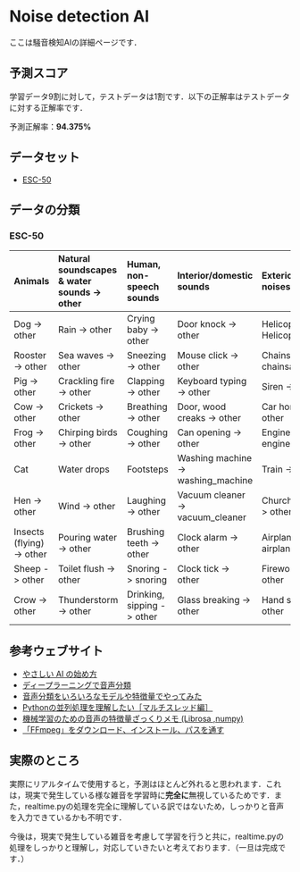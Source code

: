 # Noise detection AI

ここは騒音検知AIの詳細ページです．

## 予測スコア

学習データ9割に対して，テストデータは1割です．以下の正解率はテストデータに対する正解率です．

予測正解率：**94.375%**

## データセット

- [ESC-50](https://github.com/karolpiczak/ESC-50)

## データの分類

### ESC-50

| Animals | Natural soundscapes & water sounds  -> other | Human, non-speech sounds | Interior/domestic sounds | Exterior/urban noises |
| :--- | :--- | :--- | :--- | :--- |
| Dog -> other | Rain -> other | Crying baby -> other | Door knock -> other | Helicopter -> Helicopter|
| Rooster -> other | Sea waves -> other | Sneezing -> other | Mouse click -> other | Chainsaw -> chainsaw |
| Pig -> other | Crackling fire -> other | Clapping -> other | Keyboard typing -> other | Siren -> other |
| Cow -> other | Crickets -> other | Breathing -> other | Door, wood creaks -> other | Car horn -> other |
| Frog -> other | Chirping birds -> other | Coughing -> other | Can opening -> other | Engine -> engine |
| Cat | Water drops | Footsteps | Washing machine -> washing_machine | Train -> other |
| Hen -> other | Wind -> other | Laughing -> other | Vacuum cleaner -> vacuum_cleaner | Church bells -> other |
| Insects (flying) -> other | Pouring water -> other | Brushing teeth -> other | Clock alarm -> other | Airplane -> airplane |
| Sheep -> other | Toilet flush -> other | Snoring -> snoring | Clock tick -> other | Fireworks -> other |
| Crow -> other | Thunderstorm -> other | Drinking, sipping -> other | Glass breaking -> other | Hand saw -> other |


## 参考ウェブサイト

- [やさしい AI の始め方](https://poncotuki.com/ai-ml/ai-voicedlml/)
- [ディープラーニングで音声分類](https://qiita.com/cvusk/items/61cdbce80785eaf28349#augmentation)
- [音声分類をいろいろなモデルや特徴量でやってみた](https://qiita.com/kshina76/items/5686923dee2889beba7c)
- [Pythonの並列処理を理解したい［マルチスレッド編］](https://zenn.dev/ryo_kawamata/articles/python-concurrent-thread)
- [機械学習のための音声の特徴量ざっくりメモ (Librosa ,numpy)](https://qiita.com/yutalfa/items/dbd172138db60d461a56)
- [「FFmpeg」をダウンロード、インストール、パスを通す](https://nagaragawa-r.com/download-install-pass-ffmpeg/)

## 実際のところ

実際にリアルタイムで使用すると，予測はほとんど外れると思われます．これは，現実で発生している様な雑音を学習時に**完全に**無視しているためです．また，realtime.pyの処理を完全に理解している訳ではないため，しっかりと音声を入力できているかも不明です．

今後は，現実で発生している雑音を考慮して学習を行うと共に，realtime.pyの処理をしっかりと理解し，対応していきたいと考えております．（一旦は完成です．）
